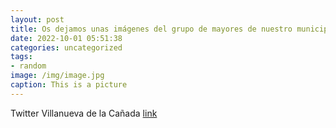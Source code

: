 ```yaml
---
layout: post
title: Os dejamos unas imágenes del grupo de mayores de nuestro municipio que estos días se encuentran de viaje en Benidorm. ¡Nos enca...
date: 2022-10-01 05:51:38
categories: uncategorized
tags:
- random
image: /img/image.jpg
caption: This is a picture
---
```

Twitter Villanueva de la Cañada [link](https://twitter.com/AytoVDLCanada/status/1575828502196080640)
